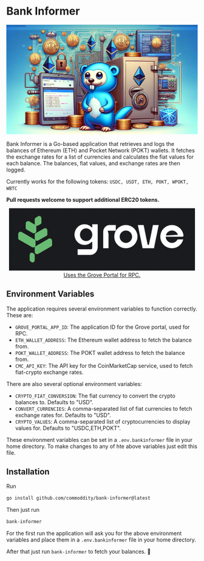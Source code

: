 # Bank Informer

![Gopher](.github/gopher.webp)

Bank Informer is a Go-based application that retrieves and logs the balances of Ethereum (ETH) and Pocket Network (POKT) wallets. It fetches the exchange rates for a list of currencies and calculates the fiat values for each balance. The balances, fiat values, and exchange rates are then logged.

Currently works for the following tokens: `USDC, USDT, ETH, POKT, WPOKT, WBTC`

**Pull requests welcome to support additional ERC20 tokens.**

<p align="center">
<a href="https://portal.grove.city/">
<img src=".github/grove_logo.png" alt="Grove Logo" title="Uses the Grove Portal for RPC">
<br>
Uses the Grove Portal for RPC.
<br>
</a>

</p>

## Environment Variables

The application requires several environment variables to function correctly. These are:

- `GROVE_PORTAL_APP_ID`: The application ID for the Grove portal, used for RPC.
- `ETH_WALLET_ADDRESS`: The Ethereum wallet address to fetch the balance from.
- `POKT_WALLET_ADDRESS`: The POKT wallet address to fetch the balance from.
- `CMC_API_KEY`: The API key for the CoinMarketCap service, used to fetch fiat-crypto exchange rates.

There are also several optional environment variables:

- `CRYPTO_FIAT_CONVERSION`: The fiat currency to convert the crypto balances to. Defaults to "USD".
- `CONVERT_CURRENCIES`: A comma-separated list of fiat currencies to fetch exchange rates for. Defaults to "USD".
- `CRYPTO_VALUES`: A comma-separated list of cryptocurrencies to display values for. Defaults to "USDC,ETH,POKT".

These environment variables can be set in a `.env.bankinformer` file in your home directory. To make changes to any of hte above variables just edit this file.

## Installation

Run
```bash
go install github.com/commoddity/bank-informer@latest
```

Then just run 
```bash
bank-informer
```

For the first run the application will ask you for the above environment variables and place them in a `.env.bankinformer` file in your home directory.

After that just run `bank-informer` to fetch your balances. 🚀
